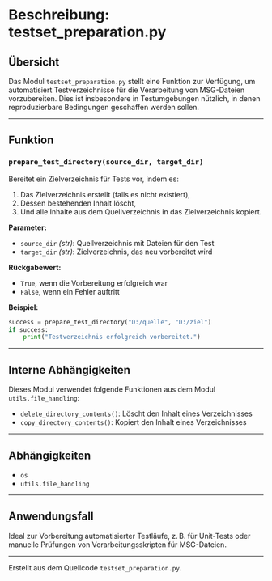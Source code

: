 # Beschreibung: testset_preparation.py

## Übersicht

Das Modul `testset_preparation.py` stellt eine Funktion zur Verfügung, um automatisiert Testverzeichnisse für die Verarbeitung von MSG-Dateien vorzubereiten. Dies ist insbesondere in Testumgebungen nützlich, in denen reproduzierbare Bedingungen geschaffen werden sollen.

---

## Funktion

### `prepare_test_directory(source_dir, target_dir)`

Bereitet ein Zielverzeichnis für Tests vor, indem es:
1. Das Zielverzeichnis erstellt (falls es nicht existiert),
2. Dessen bestehenden Inhalt löscht,
3. Und alle Inhalte aus dem Quellverzeichnis in das Zielverzeichnis kopiert.

**Parameter:**
- `source_dir` *(str)*: Quellverzeichnis mit Dateien für den Test
- `target_dir` *(str)*: Zielverzeichnis, das neu vorbereitet wird

**Rückgabewert:**
- `True`, wenn die Vorbereitung erfolgreich war
- `False`, wenn ein Fehler auftritt

**Beispiel:**
```python
success = prepare_test_directory("D:/quelle", "D:/ziel")
if success:
    print("Testverzeichnis erfolgreich vorbereitet.")
```

---

## Interne Abhängigkeiten

Dieses Modul verwendet folgende Funktionen aus dem Modul `utils.file_handling`:
- `delete_directory_contents()`: Löscht den Inhalt eines Verzeichnisses
- `copy_directory_contents()`: Kopiert den Inhalt eines Verzeichnisses

---

## Abhängigkeiten

- `os`
- `utils.file_handling`

---

## Anwendungsfall

Ideal zur Vorbereitung automatisierter Testläufe, z. B. für Unit-Tests oder manuelle Prüfungen von Verarbeitungsskripten für MSG-Dateien.

---

Erstellt aus dem Quellcode `testset_preparation.py`.
